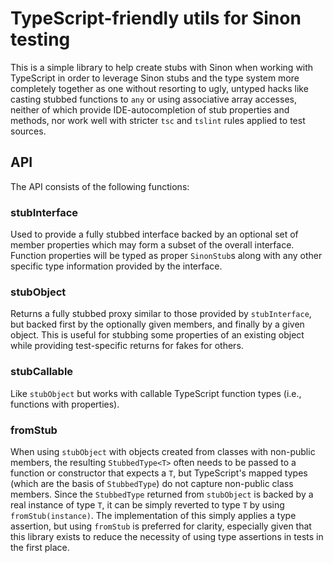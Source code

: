 # TypeScript-friendly utils for Sinon testing

This is a simple library to help create stubs with Sinon when working with TypeScript in order to leverage Sinon stubs and the type system more completely together as one without resorting to ugly, untyped hacks like casting stubbed functions to `any` or using associative array accesses, neither of which provide IDE-autocompletion of stub properties and methods, nor work well with stricter `tsc` and `tslint` rules applied to test sources.

## API

The API consists of the following functions:

### stubInterface

Used to provide a fully stubbed interface backed by an optional set of member properties which may form a subset of the overall interface.  Function properties will be typed as proper `SinonStub`s along with any other specific type information provided by the interface.

### stubObject

Returns a fully stubbed proxy similar to those provided by `stubInterface`, but backed first by the optionally given members, and finally by a given object.  This is useful for stubbing some properties of an existing object while providing test-specific returns for fakes for others.

### stubCallable

Like `stubObject` but works with callable TypeScript function types (i.e., functions with properties).

### fromStub

When using `stubObject` with objects created from classes with non-public members, the resulting `StubbedType<T>` often needs to be passed to a function or constructor that expects a `T`, but TypeScript's mapped types (which are the basis of `StubbedType`) do not capture non-public class members.  Since the `StubbedType` returned from `stubObject` is backed by a real instance of type `T`, it can be simply reverted to type `T` by using `fromStub(instance)`.  The implementation of this simply applies a type assertion, but using `fromStub` is preferred for clarity, especially given that this library exists to reduce the necessity of using type assertions in tests in the first place.

